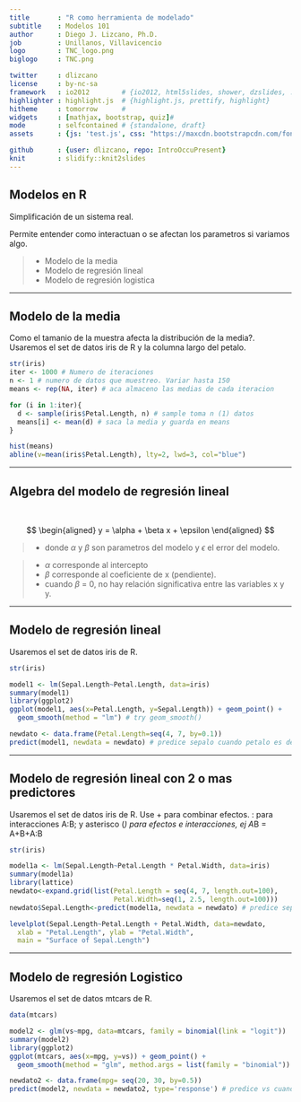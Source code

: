 ```yaml
---
title       : "R como herramienta de modelado"
subtitle    : Modelos 101
author      : Diego J. Lizcano, Ph.D.
job         : Unillanos, Villavicencio
logo        : TNC_logo.png
biglogo     : TNC.png

twitter     : dlizcano
license     : by-nc-sa  
framework   : io2012        # {io2012, html5slides, shower, dzslides, ...}
highlighter : highlight.js  # {highlight.js, prettify, highlight}
hitheme     : tomorrow      # 
widgets     : [mathjax, bootstrap, quiz]# 
mode        : selfcontained # {standalone, draft}
assets      : {js: 'test.js', css: "https://maxcdn.bootstrapcdn.com/font-awesome/4.6.3/css/font-awesome.min.css"}

github      : {user: dlizcano, repo: IntroOccuPresent}
knit        : slidify::knit2slides
---
```



## Modelos en R

Simplificación de un sistema real.   

Permite entender como interactuan o se afectan los parametros si variamos algo.  

> - Modelo de la media
> - Modelo de regresión lineal
> - Modelo de regresión logistica

---

## Modelo de la media

Como el tamanio de la muestra afecta la distribución de la media?. Usaremos el set de datos iris de R y la columna largo del petalo. 


```r
str(iris)
iter <- 1000 # Numero de iteraciones
n <- 1 # numero de datos que muestreo. Variar hasta 150
means <- rep(NA, iter) # aca almaceno las medias de cada iteracion

for (i in 1:iter){
  d <- sample(iris$Petal.Length, n) # sample toma n (1) datos 
  means[i] <- mean(d) # saca la media y guarda en means 
}

hist(means)
abline(v=mean(iris$Petal.Length), lty=2, lwd=3, col="blue")
```

---

## Algebra del modelo de regresión lineal

<br />


$$
\begin{aligned}
y = \alpha + \beta x + \epsilon
\end{aligned}
$$
> - donde $\alpha$  y $\beta$ son parametros del modelo y $\epsilon$ el error del modelo.

> - $\alpha$ corresponde al intercepto 
> - $\beta$ corresponde al coeficiente de x (pendiente).
> - cuando $\beta$ = 0, no hay relación significativa entre las variables x y y.

---

## Modelo de regresión lineal

Usaremos el set de datos iris de R.


```r
str(iris)

model1 <- lm(Sepal.Length~Petal.Length, data=iris)
summary(model1)
library(ggplot2)
ggplot(model1, aes(x=Petal.Length, y=Sepal.Length)) + geom_point() + 
  geom_smooth(method = "lm") # try geom_smooth()

newdato <- data.frame(Petal.Length=seq(4, 7, by=0.1))
predict(model1, newdata = newdato) # predice sepalo cuando petalo es de 4 a 7
```

---

## Modelo de regresión lineal con 2 o mas predictores

Usaremos el set de datos iris de R. Use +	para combinar efectos. :	para interacciones A:B; y asterisco (*)	para efectos e interacciones, ej A*B = A+B+A:B



```r
str(iris)

model1a <- lm(Sepal.Length~Petal.Length * Petal.Width, data=iris)
summary(model1a)
library(lattice)
newdato<-expand.grid(list(Petal.Length = seq(4, 7, length.out=100), 
                          Petal.Width=seq(1, 2.5, length.out=100)))
newdato$Sepal.Length<-predict(model1a, newdata = newdato) # predice sepalo con petalo de 4 a 7 y 1 a 2.5

levelplot(Sepal.Length~Petal.Length + Petal.Width, data=newdato,
  xlab = "Petal.Length", ylab = "Petal.Width",
  main = "Surface of Sepal.Length")
```


---

## Modelo de regresión Logistico

Usaremos el set de datos mtcars de R.


```r
data(mtcars)

model2 <- glm(vs~mpg, data=mtcars, family = binomial(link = "logit"))
summary(model2)
library(ggplot2)
ggplot(mtcars, aes(x=mpg, y=vs)) + geom_point() + 
  geom_smooth(method = "glm", method.args = list(family = "binomial"))

newdato2 <- data.frame(mpg= seq(20, 30, by=0.5))
predict(model2, newdata = newdato2, type='response') # predice vs cuando mpg es de 20 a 30
```

